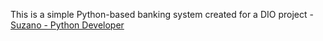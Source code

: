 This is a simple Python-based banking system created for a DIO project -
[Suzano - Python Developer](https://www.dio.me/bootcamp/suzano-python-developer)
